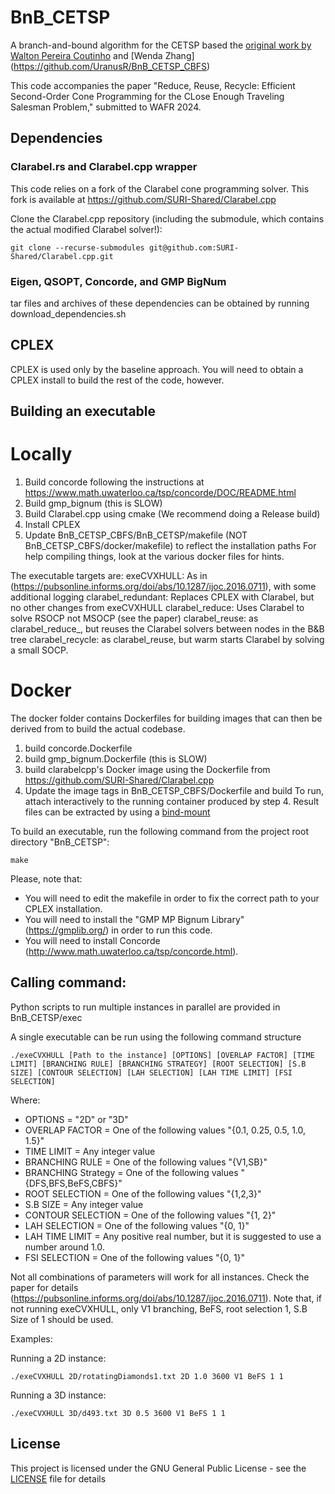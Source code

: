 # BnB_CETSP

A branch-and-bound algorithm for the CETSP based the [original work by Walton Pereira Coutinho](https://github.com/waltonpcoutinho/BnB_CETSP) and [Wenda Zhang] (https://github.com/UranusR/BnB_CETSP_CBFS)

This code accompanies the paper "Reduce, Reuse, Recycle: Efficient Second-Order Cone Programming for the CLose Enough Traveling Salesman Problem," submitted to WAFR 2024.

## Dependencies

### Clarabel.rs and Clarabel.cpp wrapper
This code relies on a fork of the Clarabel cone programming solver. This fork is available at https://github.com/SURI-Shared/Clarabel.cpp

Clone the Clarabel.cpp repository (including the submodule, which contains the actual modified Clarabel solver!):
```
git clone --recurse-submodules git@github.com:SURI-Shared/Clarabel.cpp.git
```

### Eigen, QSOPT, Concorde, and GMP BigNum
tar files and archives of these dependencies can be obtained by running download_dependencies.sh

## CPLEX
CPLEX is used only by the baseline approach. You will need to obtain a CPLEX install to build the rest of the code, however.

## Building an executable

# Locally
1. Build concorde following the instructions at https://www.math.uwaterloo.ca/tsp/concorde/DOC/README.html
2. Build gmp_bignum (this is SLOW)
3. Build Clarabel.cpp using cmake (We recommend doing a Release build)
4. Install CPLEX
5. Update BnB_CETSP_CBFS/BnB_CETSP/makefile (NOT BnB_CETSP_CBFS/docker/makefile) to reflect the installation paths
For help compiling things, look at the various docker files for hints.

The executable targets are:
exeCVXHULL: As in (https://pubsonline.informs.org/doi/abs/10.1287/ijoc.2016.0711), with some additional logging
clarabel_redundant: Replaces CPLEX with Clarabel, but no other changes from exeCVXHULL
clarabel_reduce: Uses Clarabel to solve RSOCP not MSOCP (see the paper)
clarabel_reuse: as clarabel_reduce_, but reuses the Clarabel solvers between nodes in the B&B tree
clarabel_recycle: as clarabel_reuse, but warm starts Clarabel by solving a small SOCP.


# Docker
The docker folder contains Dockerfiles for building images that can then be derived from to build the actual codebase.
1. build concorde.Dockerfile
2. build gmp_bignum.Dockerfile (this is SLOW)
3. build clarabelcpp's Docker image using the Dockerfile from https://github.com/SURI-Shared/Clarabel.cpp
4. Update the image tags in BnB_CETSP_CBFS/Dockerfile and build
To run, attach interactively to the running container produced by step 4. Result files can be extracted by using a [bind-mount ](https://docs.docker.com/storage/bind-mounts/)

To build an executable, run the following command from the project root directory "BnB_CETSP":
```
make
```
Please, note that:
 * You will need to edit the makefile in order to fix the correct path to your CPLEX installation.
 * You will need to install the "GMP MP Bignum Library" (https://gmplib.org/) in order to run this code.
 * You will need to install Concorde (http://www.math.uwaterloo.ca/tsp/concorde.html).

## Calling command:

Python scripts to run multiple instances in parallel are provided in BnB_CETSP/exec

A single executable can be run using the following command structure
```
./exeCVXHULL [Path to the instance] [OPTIONS] [OVERLAP FACTOR] [TIME LIMIT] [BRANCHING RULE] [BRANCHING STRATEGY] [ROOT SELECTION] [S.B SIZE] [CONTOUR SELECTION] [LAH SELECTION] [LAH TIME LIMIT] [FSI SELECTION]
```
Where:

 * OPTIONS = "2D" or "3D"
 * OVERLAP FACTOR = One of the following values "{0.1, 0.25, 0.5, 1.0, 1.5}"
 * TIME LIMIT = Any integer value
 * BRANCHING RULE = One of the following values "{V1,SB}"
 * BRANCHING Strategy = One of the following values "{DFS,BFS,BeFS,CBFS}"
 * ROOT SELECTION = One of the following values "{1,2,3}"
 * S.B SIZE = Any integer value
 * CONTOUR SELECTION = One of the following values "{1, 2}"
 * LAH SELECTION = One of the following values "{0, 1}"
 * LAH TIME LIMIT = Any positive real number, but it is suggested to use a number around 1.0.
 * FSI SELECTION = One of the following values "{0, 1}"

Not all combinations of parameters will work for all instances. Check the paper for details (https://pubsonline.informs.org/doi/abs/10.1287/ijoc.2016.0711).
Note that, if not running exeCVXHULL, only V1 branching, BeFS, root selection 1, S.B Size of 1 should be used.

Examples:

Running a 2D instance:
```
./exeCVXHULL 2D/rotatingDiamonds1.txt 2D 1.0 3600 V1 BeFS 1 1
```

Running a 3D instance:
```
./exeCVXHULL 3D/d493.txt 3D 0.5 3600 V1 BeFS 1 1
```

## License

This project is licensed under the GNU General Public License - see the [LICENSE](LICENSE) file for details


